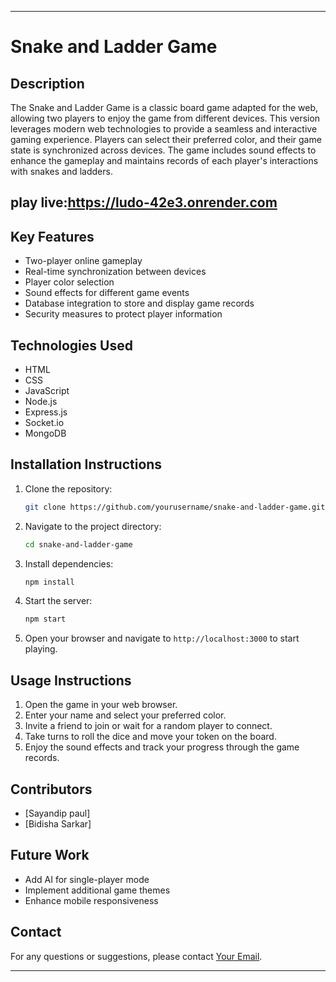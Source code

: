 
---

# Snake and Ladder Game

## Description
The Snake and Ladder Game is a classic board game adapted for the web, allowing two players to enjoy the game from different devices. This version leverages modern web technologies to provide a seamless and interactive gaming experience. Players can select their preferred color, and their game state is synchronized across devices. The game includes sound effects to enhance the gameplay and maintains records of each player's interactions with snakes and ladders.
## play live:https://ludo-42e3.onrender.com
## Key Features
- Two-player online gameplay
- Real-time synchronization between devices
- Player color selection
- Sound effects for different game events
- Database integration to store and display game records
- Security measures to protect player information

## Technologies Used
- HTML
- CSS
- JavaScript
- Node.js
- Express.js
- Socket.io
- MongoDB

## Installation Instructions
1. Clone the repository:
   ```sh
   git clone https://github.com/yourusername/snake-and-ladder-game.git
   ```
2. Navigate to the project directory:
   ```sh
   cd snake-and-ladder-game
   ```
3. Install dependencies:
   ```sh
   npm install
   ```
4. Start the server:
   ```sh
   npm start
   ```
5. Open your browser and navigate to `http://localhost:3000` to start playing.

## Usage Instructions
1. Open the game in your web browser.
2. Enter your name and select your preferred color.
3. Invite a friend to join or wait for a random player to connect.
4. Take turns to roll the dice and move your token on the board.
5. Enjoy the sound effects and track your progress through the game records.

## Contributors
- [Sayandip paul]
- [Bidisha Sarkar]

## Future Work
- Add AI for single-player mode
- Implement additional game themes
- Enhance mobile responsiveness

## Contact
For any questions or suggestions, please contact [Your Email](sayandip126@gmail.com).

---

